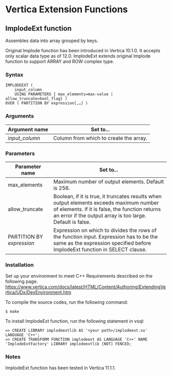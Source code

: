 # Vertica Extension Functions

## ImplodeExt function

Assembles data into array grouped by keys.

Original Implode function has been introduced in Vertica 10.1.0. It accepts only scalar data type as of 12.0. ImplodeExt extends original Implode function to support ARRAY and ROW complex type.

### Syntax

```
IMPLODEEXT (
    input_column
    USING PARAMETERS { max_elements=max-value | allow_truncate=bool_flag] )
OVER ( PARTITION BY expression[,…] )
```

### Arguments
|Argument name|Set to...|
|--|--|
|_input_column_|Column from which to create the array.|

### Parameters
|Parameter name|Set to...|
|--|--|
|max_elements|Maximum number of output elements. Default is 256.|
|allow_truncate|Boolean, if it is true, it truncates results when output elements exceeds maximum number of elements. If it is false, the function returns an error if the output array is too large. Default is false.|
|PARTITION BY _expression_|Expression on which to divides the rows of the function input. Expression has to be the same as the expression specified before ImplodeExt function in SELECT clause.|

### Installation

Set up your environment to meet C++ Requirements described on the following page.
https://www.vertica.com/docs/latest/HTML/Content/Authoring/ExtendingVertica/UDx/DevEnvironment.htm

To compile the source codes, run the following command:

```
$ make
```

To install ImplodeExt function, run the following statement in vsql:

```
=> CREATE LIBRARY implodeextlib AS '<your path>/implodeext.so' LANGUAGE 'C++';
=> CREATE TRANSFORM FUNCTION implodeext AS LANGUAGE 'C++' NAME 'ImplodeExtFactory' LIBRARY implodeextlib [NOT] FENCED;
```

### Notes

ImplodeExt function has been tested in Vertica 11.1.1.
